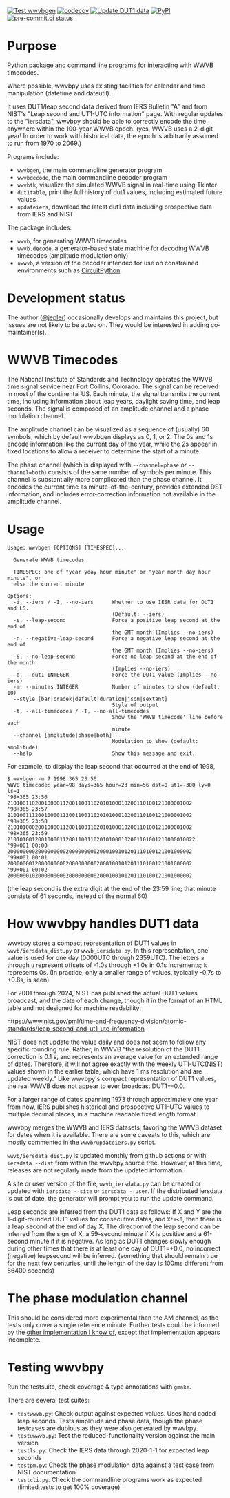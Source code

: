 <!--
SPDX-FileCopyrightText: 2021-2024 Jeff Epler

SPDX-License-Identifier: GPL-3.0-only
-->
[![Test wwvbgen](https://github.com/jepler/wwvbpy/actions/workflows/test.yml/badge.svg)](https://github.com/jepler/wwvbpy/actions/workflows/test.yml)
[![codecov](https://codecov.io/gh/jepler/wwvbpy/branch/main/graph/badge.svg?token=Exx0c3Gp65)](https://codecov.io/gh/jepler/wwvbpy)
[![Update DUT1 data](https://github.com/jepler/wwvbpy/actions/workflows/cron.yml/badge.svg)](https://github.com/jepler/wwvbpy/actions/workflows/cron.yml)
[![PyPI](https://img.shields.io/pypi/v/wwvb)](https://pypi.org/project/wwvb)
[![pre-commit.ci status](https://results.pre-commit.ci/badge/github/jepler/wwvbpy/main.svg)](https://results.pre-commit.ci/latest/github/jepler/wwvbpy/main)

# Purpose

Python package and command line programs for interacting with WWVB timecodes.

Where possible, wwvbpy uses existing facilities for calendar and time
manipulation (datetime and dateutil).

It uses DUT1/leap second data derived from IERS Bulletin "A" and from NIST's
"Leap second and UT1-UTC information" page.  With regular updates to
the "iersdata", wwvbpy should be able to correctly encode the time anywhere
within the 100-year WWVB epoch.  (yes, WWVB uses a 2-digit year! In order to
work with historical data, the epoch is arbitrarily assumed to run from 1970 to
2069.)

Programs include:
 * `wwvbgen`, the main commandline generator program
 * `wwvbdecode`, the main commandline decoder program
 * `wwvbtk`, visualize the simulated WWVB signal in real-time using Tkinter
 * `dut1table`, print the full history of dut1 values, including estimated future values
 * `updateiers`, download the latest dut1 data including prospective data from IERS and NIST

The package includes:
 * `wwvb`, for generating WWVB timecodes
 * `wwvb.decode`, a generator-based state machine for decoding WWVB timecodes (amplitude modulation only)
 * `uwwvb`, a version of the decoder intended for use on constrained environments such as [CircuitPython](https://circuitpython.org).

# Development status

The author ([@jepler](https://github.com/jepler)) occasionally develops and maintains this project, but
issues are not likely to be acted on.  They would be interested in adding
co-maintainer(s).


# WWVB Timecodes

The National Institute of Standards and Technology operates the WWVB time
signal service near Fort Collins, Colorado.  The signal can be received in most
of the continental US.  Each minute, the signal transmits the current time,
including information about leap years, daylight saving time, and leap seconds.
The signal is composed of an amplitude channel and a phase modulation channel.

The amplitude channel can be visualized as a sequence of (usually) 60 symbols,
which by default wwvbgen displays as 0, 1, or 2.  The 0s and 1s encode
information like the current day of the year, while the 2s appear in fixed
locations to allow a receiver to determine the start of a minute.

The phase channel (which is displayed with `--channel=phase` or
`--channel=both`) consists of the same number of symbols per minute.  This
channel is substantially more complicated than the phase channel.  It encodes
the current time as minute-of-the-century, provides extended DST information,
and includes error-correction information not available in the amplitude
channel.

# Usage

~~~~
Usage: wwvbgen [OPTIONS] [TIMESPEC]...

  Generate WWVB timecodes

  TIMESPEC: one of "year yday hour minute" or "year month day hour minute", or
  else the current minute

Options:
  -i, --iers / -I, --no-iers      Whether to use IESR data for DUT1 and LS.
                                  (Default: --iers)
  -s, --leap-second               Force a positive leap second at the end of
                                  the GMT month (Implies --no-iers)
  -n, --negative-leap-second      Force a negative leap second at the end of
                                  the GMT month (Implies --no-iers)
  -S, --no-leap-second            Force no leap second at the end of the month
                                  (Implies --no-iers)
  -d, --dut1 INTEGER              Force the DUT1 value (Implies --no-iers)
  -m, --minutes INTEGER           Number of minutes to show (default: 10)
  --style [bar|cradek|default|duration|json|sextant]
                                  Style of output
  -t, --all-timecodes / -T, --no-all-timecodes
                                  Show the 'WWVB timecode' line before each
                                  minute
  --channel [amplitude|phase|both]
                                  Modulation to show (default: amplitude)
  --help                          Show this message and exit.
~~~~

For example, to display the leap second that occurred at the end of 1998,
~~~~
$ wwvbgen -m 7 1998 365 23 56
WWVB timecode: year=98 days=365 hour=23 min=56 dst=0 ut1=-300 ly=0 ls=1
'98+365 23:56  210100110200100001120011001102010100010200110100121000001002
'98+365 23:57  210100111200100001120011001102010100010200110100121000001002
'98+365 23:58  210101000200100001120011001102010100010200110100121000001002
'98+365 23:59  2101010012001000011200110011020101000102001101001210000010022
'99+001 00:00  200000000200000000020000000002000100101201110100121001000002
'99+001 00:01  200000001200000000020000000002000100101201110100121001000002
'99+001 00:02  200000010200000000020000000002000100101201110100121001000002
~~~~
(the leap second is the extra digit at the end of the 23:59 line; that minute
consists of 61 seconds, instead of the normal 60)


# How wwvbpy handles DUT1 data

wwvbpy stores a compact representation of DUT1 values in `wwvb/iersdata_dist.py` or `wwvb_iersdata.py`.
In this representation, one value is used for one day (0000UTC through 2359UTC).
The letters `a` through `u` represent offsets of -1.0s through +1.0s
in 0.1s increments; `k` represents 0s.  (In practice, only a smaller range
of values, typically -0.7s to +0.8s, is seen)

For 2001 through 2024, NIST has published the actual DUT1 values broadcast,
and the date of each change, though it in the format of an HTML
table and not designed for machine readability:

https://www.nist.gov/pml/time-and-frequency-division/atomic-standards/leap-second-and-ut1-utc-information

NIST does not update the value daily and does not seem to follow any
specific rounding rule.  Rather, in WWVB "the resolution of the DUT1
correction is 0.1 s, and represents an average value for an extended
range of dates. Therefore, it will not agree exactly with the weekly
UT1-UTC(NIST) values shown in the earlier table, which have 1 ms
resolution and are updated weekly."  Like wwvbpy's compact
representation of DUT1 values, the real WWVB does not appear to ever
broadcast DUT1=-0.0.

For a larger range of dates spanning 1973 through approximately one year from
now, IERS publishes historical and prospective UT1-UTC values to multiple
decimal places, in a machine readable fixed length format.

wwvbpy merges the WWVB and IERS datasets, favoring the WWVB dataset for dates when it is available. There are some caveats to this, which are mostly commented in the `wwvb/updateiers.py` script.

`wwvb/iersdata_dist.py` is updated monthly from github actions or with `iersdata --dist` from within the wwvbpy source tree. However, at this time, releases are not regularly made from the updated information.

A site or user version of the file, `wwvb_iersdata.py` can be created or updated with `iersdata --site` or `iersdata --user`.  If the distributed iersdata is out of date, the generator will prompt you to run the update command.

Leap seconds are inferred from the DUT1 data as follows: If X and Y are the
1-digit-rounded DUT1 values for consecutive dates, and `X*Y<0`, then there is a
leap second at the end of day X.  The direction of the leap second can be
inferred from the sign of X, a 59-second minute if X is positive and a
61-second minute if it is negative.  As long
as DUT1 changes slowly enough during other times that there is at least one day
of DUT1=+0.0, no incorrect (negative) leapsecond will be inferred. (something
that should remain true for the next few centuries, until the length of the day
is 100ms different from 86400 seconds)


# The phase modulation channel

This should be considered more experimental than the AM channel, as the
tests only cover a single reference minute.  Further tests could be informed
by the [other implementation I know of](http://www.leapsecond.com/tools/wwvb_pm.c), except that implementation appears incomplete.


# Testing wwvbpy

Run the testsuite, check coverage & type annotations with `gmake`.

There are several test suites:
 * `testwwvb.py`: Check output against expected values.  Uses hard coded leap seconds.  Tests amplitude and phase data, though the phase testcases are dubious as they were also generated by wwvbpy.
 * `testuwwvb.py`: Test the reduced-functionality version against the main version
 * `testls.py`: Check the IERS data through 2020-1-1 for expected leap seconds
 * `testpm.py`: Check the phase modulation data against a test case from NIST documentation
 * `testcli.py`: Check the commandline programs work as expected (limited tests to get 100% coverage)
